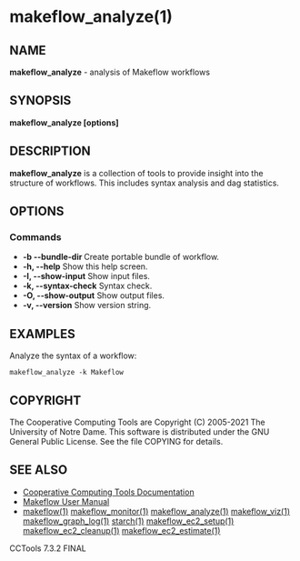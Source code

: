 






















# makeflow_analyze(1)

## NAME
**makeflow_analyze** - analysis of Makeflow workflows

## SYNOPSIS
****makeflow_analyze [options] <dagfile>****

## DESCRIPTION

**makeflow_analyze** is a collection of tools to provide insight into the structure of workflows. This includes syntax analysis and dag statistics.

## OPTIONS
### Commands

- **-b --bundle-dir <directory>** Create portable bundle of workflow.
- **-h, --help** Show this help screen.
- **-I, --show-input** Show input files.
- **-k, --syntax-check** Syntax check.
- **-O, --show-output** Show output files.
- **-v, --version** Show version string.


## EXAMPLES

Analyze the syntax of a workflow:
```
makeflow_analyze -k Makeflow
```

## COPYRIGHT

The Cooperative Computing Tools are Copyright (C) 2005-2021 The University of Notre Dame.  This software is distributed under the GNU General Public License.  See the file COPYING for details.

## SEE ALSO


- [Cooperative Computing Tools Documentation]("../index.html")
- [Makeflow User Manual]("../makeflow.html")
- [makeflow(1)](makeflow.md) [makeflow_monitor(1)](makeflow_monitor.md) [makeflow_analyze(1)](makeflow_analyze.md) [makeflow_viz(1)](makeflow_viz.md) [makeflow_graph_log(1)](makeflow_graph_log.md) [starch(1)](starch.md) [makeflow_ec2_setup(1)](makeflow_ec2_setup.md) [makeflow_ec2_cleanup(1)](makeflow_ec2_cleanup.md) [makeflow_ec2_estimate(1)](makeflow_ec2_estimate.md)


CCTools 7.3.2 FINAL
